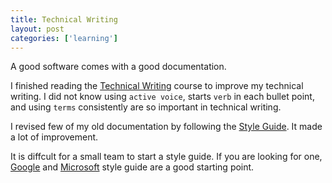 ```yaml
---
title: Technical Writing
layout: post
categories: ['learning']
---
```

A good software comes with a good documentation. 

I finished reading the [Technical Writing](https://developers.google.com/tech-writing/overview) course to improve my technical writing. I did not know using `active voice`, starts `verb` in each bullet point, and using `terms` consistently are so important in technical writing.

I revised few of my old documentation by following the [Style Guide](https://developers.google.com/style). It made a lot of improvement. 

It is diffcult for a small team to start a style guide. If you are looking for one, [Google](https://developers.google.com/style) and [Microsoft](https://docs.microsoft.com/en-us/style-guide/welcome/) style guide are a good starting point. 
